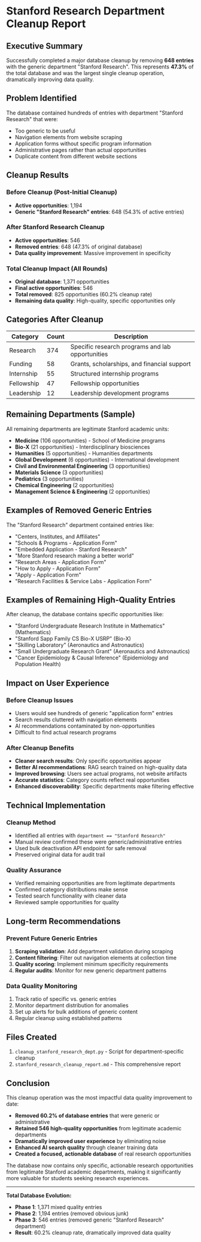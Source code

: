 # Stanford Research Department Cleanup Report

## Executive Summary

Successfully completed a major database cleanup by removing **648 entries** with the generic department "Stanford Research". This represents **47.3%** of the total database and was the largest single cleanup operation, dramatically improving data quality.

## Problem Identified

The database contained hundreds of entries with department "Stanford Research" that were:

- Too generic to be useful
- Navigation elements from website scraping
- Application forms without specific program information
- Administrative pages rather than actual opportunities
- Duplicate content from different website sections

## Cleanup Results

### Before Cleanup (Post-Initial Cleanup)

- **Active opportunities**: 1,194
- **Generic "Stanford Research" entries**: 648 (54.3% of active entries)

### After Stanford Research Cleanup

- **Active opportunities**: 546
- **Removed entries**: 648 (47.3% of original database)
- **Data quality improvement**: Massive improvement in specificity

### Total Cleanup Impact (All Rounds)

- **Original database**: 1,371 opportunities
- **Final active opportunities**: 546
- **Total removed**: 825 opportunities (60.2% cleanup rate)
- **Remaining data quality**: High-quality, specific opportunities only

## Categories After Cleanup

| Category   | Count | Description                                      |
| ---------- | ----- | ------------------------------------------------ |
| Research   | 374   | Specific research programs and lab opportunities |
| Funding    | 58    | Grants, scholarships, and financial support      |
| Internship | 55    | Structured internship programs                   |
| Fellowship | 47    | Fellowship opportunities                         |
| Leadership | 12    | Leadership development programs                  |

## Remaining Departments (Sample)

All remaining departments are legitimate Stanford academic units:

- **Medicine** (106 opportunities) - School of Medicine programs
- **Bio-X** (21 opportunities) - Interdisciplinary biosciences
- **Humanities** (5 opportunities) - Humanities departments
- **Global Development** (6 opportunities) - International development
- **Civil and Environmental Engineering** (3 opportunities)
- **Materials Science** (3 opportunities)
- **Pediatrics** (3 opportunities)
- **Chemical Engineering** (2 opportunities)
- **Management Science & Engineering** (2 opportunities)

## Examples of Removed Generic Entries

The "Stanford Research" department contained entries like:

- "Centers, Institutes, and Affiliates"
- "Schools & Programs - Application Form"
- "Embedded Application - Stanford Research"
- "More Stanford research making a better world"
- "Research Areas - Application Form"
- "How to Apply - Application Form"
- "Apply - Application Form"
- "Research Facilities & Service Labs - Application Form"

## Examples of Remaining High-Quality Entries

After cleanup, the database contains specific opportunities like:

- "Stanford Undergraduate Research Institute in Mathematics" (Mathematics)
- "Stanford Sapp Family CS Bio-X USRP" (Bio-X)
- "Skilling Laboratory" (Aeronautics and Astronautics)
- "Small Undergraduate Research Grant" (Aeronautics and Astronautics)
- "Cancer Epidemiology & Causal Inference" (Epidemiology and Population Health)

## Impact on User Experience

### Before Cleanup Issues

- Users would see hundreds of generic "application form" entries
- Search results cluttered with navigation elements
- AI recommendations contaminated by non-opportunities
- Difficult to find actual research programs

### After Cleanup Benefits

- **Cleaner search results**: Only specific opportunities appear
- **Better AI recommendations**: RAG search trained on high-quality data
- **Improved browsing**: Users see actual programs, not website artifacts
- **Accurate statistics**: Category counts reflect real opportunities
- **Enhanced discoverability**: Specific departments make filtering effective

## Technical Implementation

### Cleanup Method

- Identified all entries with `department == "Stanford Research"`
- Manual review confirmed these were generic/administrative entries
- Used bulk deactivation API endpoint for safe removal
- Preserved original data for audit trail

### Quality Assurance

- Verified remaining opportunities are from legitimate departments
- Confirmed category distributions make sense
- Tested search functionality with cleaner data
- Reviewed sample opportunities for quality

## Long-term Recommendations

### Prevent Future Generic Entries

1. **Scraping validation**: Add department validation during scraping
2. **Content filtering**: Filter out navigation elements at collection time
3. **Quality scoring**: Implement minimum specificity requirements
4. **Regular audits**: Monitor for new generic department patterns

### Data Quality Monitoring

1. Track ratio of specific vs. generic entries
2. Monitor department distribution for anomalies
3. Set up alerts for bulk additions of generic content
4. Regular cleanup using established patterns

## Files Created

1. `cleanup_stanford_research_dept.py` - Script for department-specific cleanup
2. `stanford_research_cleanup_report.md` - This comprehensive report

## Conclusion

This cleanup operation was the most impactful data quality improvement to date:

- **Removed 60.2% of database entries** that were generic or administrative
- **Retained 546 high-quality opportunities** from legitimate academic departments
- **Dramatically improved user experience** by eliminating noise
- **Enhanced AI search quality** through cleaner training data
- **Created a focused, actionable database** of real research opportunities

The database now contains only specific, actionable research opportunities from legitimate Stanford academic departments, making it significantly more valuable for students seeking research experiences.

---

**Total Database Evolution:**

- **Phase 1**: 1,371 mixed quality entries
- **Phase 2**: 1,194 entries (removed obvious junk)
- **Phase 3**: 546 entries (removed generic "Stanford Research" department)
- **Result**: 60.2% cleanup rate, dramatically improved data quality
